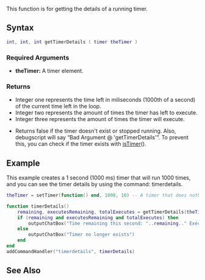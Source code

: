 This function is for getting the details of a running timer.

Syntax
------

``` lua
int, int, int getTimerDetails ( timer theTimer )
```

### Required Arguments

-   **theTimer:** A timer element.

### Returns

-   Integer one represents the time left in miliseconds (1000th of a second) of the current time left in the loop.
-   Integer two represents the amount of times the timer has left to execute.
-   Integer three represents the amount of times the timer will execute.

<!-- -->

-   Returns false if the timer doesn't exist or stopped running. Also, debugscript will say “Bad Argument @ 'getTimerDetails'”. To prevent this, you can check if the timer exists with [isTimer](/docs/istimer.md "wikilink")().

Example
-------

This example creates a 1 second (1000 ms) timer that will run 1000 times, and you can see the timer details by using the command: timerdetails.

``` lua
theTimer = setTimer(function() end, 1000, 10) -- A timer that does nothing.

function timerDetails()
    remaining, executesRemaining, totalExecutes = getTimerDetails(theTimer) -- Get the timers details
    if (remaining and executesRemaining and totalExecutes) then
        outputChatBox("Time remaining this second: "..remaining.." Executes remaining: "..executesRemaining.." Total executes: "..totalExecutes)
    else
        outputChatBox("Timer no longer exists")
    end
end
addCommandHandler("timerdetails", timerDetails)
```

See Also
--------
